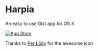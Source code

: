 Harpia
===========

An easy to use Gist app for OS X

[![App Store](http://dmarby.se/harpia/assets/images/appstore.svg)](https://itunes.apple.com/us/app/harpia/id956307528)

Thanks to [Per Lööv](http://perloov.com) for the awesome icon